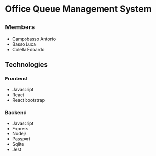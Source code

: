 # Office Queue Management System

## Members
- Campobasso Antonio
- Basso Luca
- Colella Edoardo

## Technologies
### Frontend
- Javascript
- React
- React bootstrap
### Backend
- Javascript
- Express
- Nodejs
- Passport
- Sqlite
- Jest
